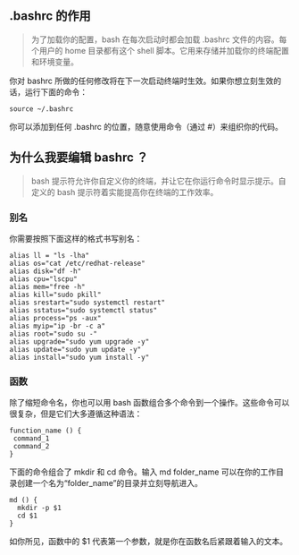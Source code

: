## .bashrc 的作用
> 为了加载你的配置，bash 在每次启动时都会加载 .bashrc 文件的内容。每个用户的 home 目录都有这个 shell 脚本。它用来存储并加载你的终端配置和环境变量。


你对 bashrc 所做的任何修改将在下一次启动终端时生效。如果你想立刻生效的话，运行下面的命令：
```
source ~/.bashrc
```
你可以添加到任何 .bashrc 的位置，随意使用命令（通过 #）来组织你的代码。


## 为什么我要编辑 bashrc ？

> bash 提示符允许你自定义你的终端，并让它在你运行命令时显示提示。自定义的 bash 提示符着实能提高你在终端的工作效率。

### 别名
你需要按照下面这样的格式书写别名：
```
alias ll = "ls -lha"
alias os="cat /etc/redhat-release"
alias disk="df -h"
alias cpu="lscpu"
alias mem="free -h"
alias kill="sudo pkill"
alias srestart="sudo systemctl restart"
alias sstatus="sudo systemctl status"
alias process="ps -aux"
alias myip="ip -br -c a" 
alias root="sudo su -"
alias upgrade="sudo yum upgrade -y"
alias update="sudo yum update -y"
alias install="sudo yum install -y"
```


### 函数

除了缩短命令名，你也可以用 bash 函数组合多个命令到一个操作。这些命令可以很复杂，但是它们大多遵循这种语法：
```
function_name () {
 command_1
 command_2
}
```
下面的命令组合了 mkdir 和 cd 命令。输入 md folder_name 可以在你的工作目录创建一个名为“folder_name”的目录并立刻导航进入。
```
md () {
  mkdir -p $1
  cd $1 
}
```
如你所见，函数中的 $1 代表第一个参数，就是你在函数名后紧跟着输入的文本。

